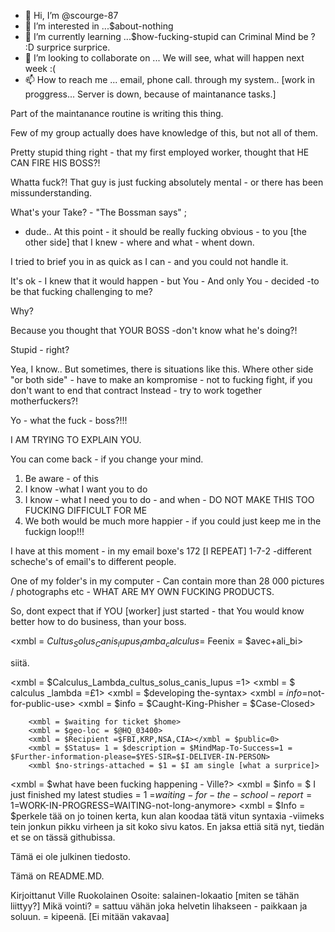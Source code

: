 - 👋 Hi, I’m @scourge-87
- 👀 I’m interested in ...$about-nothing
- 🌱 I’m currently learning ...$how-fucking-stupid can Criminal Mind be ? :D surprice surprice.
- 💞️ I’m looking to collaborate on ... We will see, what will happen next week :(
- 📫 How to reach me ...  email, phone call. through my system.. [work in proggress... Server is down, because of maintanance tasks.]


Part of the maintanance routine is writing this thing.

Few of my group actually does have knowledge of this, but not all of them.

Pretty stupid thing right - that my first employed worker, thought that HE CAN FIRE HIS BOSS?!

Whatta fuck?! 
That guy is just fucking absolutely mental - or there has been missunderstanding.

What's your Take? - "The Bossman says"  ;

- dude..
At this point - it should be really fucking obvious - to you [the other side] that I knew - where and what - whent down.

I tried to brief you in as quick as I can - and you could not handle it.

It's ok - I knew that it would happen - but You - And only You - decided -to be that fucking challenging to me?

Why? 

Because you thought that YOUR BOSS -don't know what he's doing?!

Stupid - right?

Yea, I know.. But sometimes, there is situations like this. Where other side "or both side" - have to make an kompromise - not to fucking fight, if you don't want to end that contract
Instead - try to work together motherfuckers?!

Yo - what the fuck - boss?!!!

I AM TRYING TO EXPLAIN YOU.

You can come back - if you change your mind.

1. Be aware - of this
2. I know -what I want you to do
3. I know - what I need you to do - and when - DO NOT MAKE THIS TOO FUCKING DIFFICULT FOR ME 
4. We both would be much more happier - if you could just keep me in the fuckign loop!!!

I have at this moment - in my email boxe's 172 [I REPEAT] 1-7-2 -different scheche's of email's to different people.

One of my folder's in my computer - Can contain more than 28 000 pictures / photographs etc - WHAT ARE MY OWN FUCKING PRODUCTS.

So, dont expect that if YOU [worker] just started - that You would know better how to do business, than your boss.

<xmbl = $Cultus_Solus_Canis_lupus_lamba_calculus =$ Feenix = $avec+ali_bi>

siitä.

<!---

Scourge
fn={[irrelevant_info= $Kylmä-Ville (my company name)
Oy Smooth Productions Finland Ltd - my other company name.}

scourge-/scourge- is a ✨ special ✨ repository because its `README.md` (this file) appears on your GitHub profile.
You can click the Preview link to take a look at your changes.
--->
<xmbl = $Calculus_Lambda_cultus_solus_canis_lupus =1>
        <xmbl = $ calculus _lambda =£1>
              <xmbl = $developing the-syntax>
              <xmbl = $info =$not-for-public-use>
              <xmbl = $info = $Caught-King-Phisher = $Case-Closed>
              
        <xmbl = $waiting for ticket $home>
        <xmbl = $geo-loc = $@HQ_03400>
        <xmbl = $Recipient =$FBI,KRP,NSA,CIA></xmbl = $public=0>
        <xmbl = $Status= 1 = $description = $MindMap-To-Success=1 = $Further-information-please=$YES-SIR=$I-DELIVER-IN-PERSON>
        <xmbl $no-strings-attached = $1 = $I am single [what a surprice]>
        
<xmbl = $what have been fucking happening - Ville?>
<xmbl = $info = $ I just finished my latest studies = 1 =$waiting-for-the-school-report=1  =$WORK-IN-PROGRESS=WAITING-not-long-anymore>
<xmbl = $Info = $perkele tää on jo toinen kerta, kun alan koodaa tätä vitun syntaxia -viimeks tein jonkun pikku virheen ja sit koko sivu katos.
En jaksa ettiä sitä nyt, tiedän et se on tässä githubissa.

Tämä ei ole julkinen tiedosto.

Tämä on README.MD.

Kirjoittanut Ville Ruokolainen
Osoite: salainen-lokaatio [miten se tähän liittyy?]
Mikä vointi? = sattuu vähän joka helvetin lihakseen - paikkaan ja soluun.
= kipeenä. [Ei mitään vakavaa]
